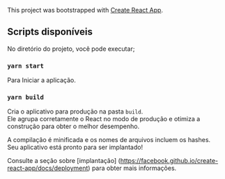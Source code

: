 This project was bootstrapped with [Create React App](https://github.com/facebook/create-react-app).

## Scripts disponíveis

No diretório do projeto, você pode executar;

### `yarn start`

Para Iniciar a aplicação.

### `yarn build`

Cria o aplicativo para produção na pasta `build`. <br />
Ele agrupa corretamente o React no modo de produção e otimiza a construção para obter o melhor desempenho.

A compilação é minificada e os nomes de arquivos incluem os hashes. <br />
Seu aplicativo está pronto para ser implantado!

Consulte a seção sobre [implantação] (https://facebook.github.io/create-react-app/docs/deployment) para obter mais informações.
